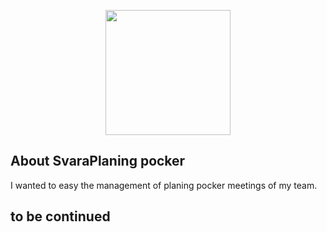 <p align="center">
	<img src="https://encrypted-tbn0.gstatic.com/images?q=tbn%3AANd9GcQVPH9_EbeJRRzxIqM4nK7F78HVIn4krFnvhw36G-G9K1luqTA8&usqp=CAU" width="200" height="200">
</p>



## About SvaraPlaning pocker

I wanted to easy the management of planing pocker meetings of my team.

## to be continued

